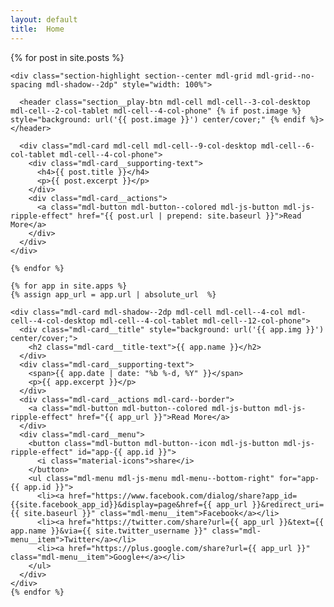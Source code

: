 ```yaml
---
layout: default
title:  Home
---
```

<div class="page-content">
  <div class="mdl-grid">
    {% for post in site.posts %}

    <div class="section-highlight section--center mdl-grid mdl-grid--no-spacing mdl-shadow--2dp" style="width: 100%">

      <header class="section__play-btn mdl-cell mdl-cell--3-col-desktop mdl-cell--2-col-tablet mdl-cell--4-col-phone" {% if post.image %} style="background: url('{{ post.image }}') center/cover;" {% endif %}></header>

      <div class="mdl-card mdl-cell mdl-cell--9-col-desktop mdl-cell--6-col-tablet mdl-cell--4-col-phone">
        <div class="mdl-card__supporting-text">
          <h4>{{ post.title }}</h4>
          <p>{{ post.excerpt }}</p>
        </div>
        <div class="mdl-card__actions">
          <a class="mdl-button mdl-button--colored mdl-js-button mdl-js-ripple-effect" href="{{ post.url | prepend: site.baseurl }}">Read More</a>
        </div>
      </div>
    </div>

    {% endfor %}

    {% for app in site.apps %}
    {% assign app_url = app.url | absolute_url  %}

    <div class="mdl-card mdl-shadow--2dp mdl-cell mdl-cell--4-col mdl-cell--4-col-desktop mdl-cell--4-col-tablet mdl-cell--12-col-phone">
      <div class="mdl-card__title" style="background: url('{{ app.img }}') center/cover;">
        <h2 class="mdl-card__title-text">{{ app.name }}</h2>
      </div>
      <div class="mdl-card__supporting-text">
        <span>{{ app.date | date: "%b %-d, %Y" }}</span>
        <p>{{ app.excerpt }}</p>
      </div>
      <div class="mdl-card__actions mdl-card--border">
        <a class="mdl-button mdl-button--colored mdl-js-button mdl-js-ripple-effect" href="{{ app_url }}">Read More</a>
      </div>
      <div class="mdl-card__menu">
        <button class="mdl-button mdl-button--icon mdl-js-button mdl-js-ripple-effect" id="app-{{ app.id }}">
          <i class="material-icons">share</i>
        </button>
        <ul class="mdl-menu mdl-js-menu mdl-menu--bottom-right" for="app-{{ app.id }}">
          <li><a href="https://www.facebook.com/dialog/share?app_id={{site.facebook_app_id}}&display=page&href={{ app_url }}&redirect_uri={{ site.baseurl }}" class="mdl-menu__item">Facebook</a></li>
          <li><a href="https://twitter.com/share?url={{ app_url }}&text={{ app.name }}&via={{ site.twitter_username }}" class="mdl-menu__item">Twitter</a></li>
          <li><a href="https://plus.google.com/share?url={{ app_url }}" class="mdl-menu__item">Google+</a></li>
        </ul>
      </div>
    </div>
    {% endfor %}

  </div>
</div>
